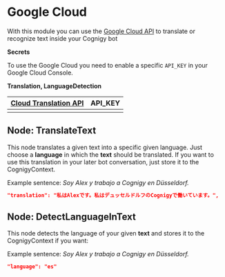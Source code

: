 # Google Cloud

With this module you can use the [Google Cloud API](https://console.cloud.google.com/) to translate or recognize text inside your Cognigy bot

**Secrets**

To use the Google Cloud you need to enable a specific `API_KEY` in your Google Cloud Console.

**Translation, LanguageDetection**

| [Cloud Translation API](https://console.cloud.google.com/apis/library/translate.googleapis.com) | API_KEY |
| ------------------------------------------------------------ | ------- |
|                                                              |         |

## Node: TranslateText

This node translates a given text into a specific given language. Just choose a **language** in which the **text** should be translated. If you want to use this translation in your later bot conversation, just store it to the CognigyContext.

Example sentence: *Soy Alex y trabajo a Cognigy en Düsseldorf.*

```json
"translation": "私はAlexです。私はデュッセルドルフのCognigyで働いています。",
```



## Node: DetectLanguageInText

This node detects the language of your given **text** and stores it to the CognigyContext if you want:

Example sentence: *Soy Alex y trabajo a Cognigy en Düsseldorf.*

```json
"language": "es"
```